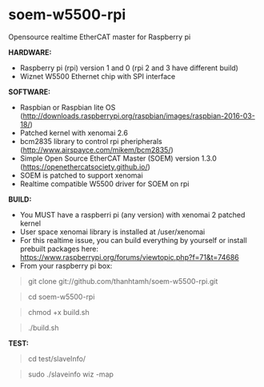 # soem-w5500-rpi
Opensource realtime EtherCAT master for Raspberry pi 

**HARDWARE:**
+ Raspberry pi (rpi) version 1 and 0 (rpi 2 and 3 have different build)
+ Wiznet W5500 Ethernet chip with SPI interface

**SOFTWARE:**
+ Raspbian or Raspbian lite OS (http://downloads.raspberrypi.org/raspbian/images/raspbian-2016-03-18/)
+ Patched kernel with xenomai 2.6
+ bcm2835 library to control rpi pheripherals (http://www.airspayce.com/mikem/bcm2835/) 
+ Simple Open Source EtherCAT Master (SOEM) version 1.3.0 (https://openethercatsociety.github.io/)
+ SOEM is patched to support xenomai
+ Realtime compatible W5500 driver for SOEM on rpi 

**BUILD:**
* You MUST have a raspberri pi (any version) with xenomai 2 patched kernel
* User space xenomai library is installed at /user/xenomai
* For this realtime issue, you can build everything by yourself or install prebuilt packages here: https://www.raspberrypi.org/forums/viewtopic.php?f=71&t=74686
* From your raspberry pi box:

> git clone git://github.com/thanhtamh/soem-w5500-rpi.git
	  
> cd soem-w5500-rpi
	  
> chmod +x build.sh
	  
> ./build.sh
	  

**TEST:**

> cd test/slaveInfo/

> sudo ./slaveinfo wiz -map

